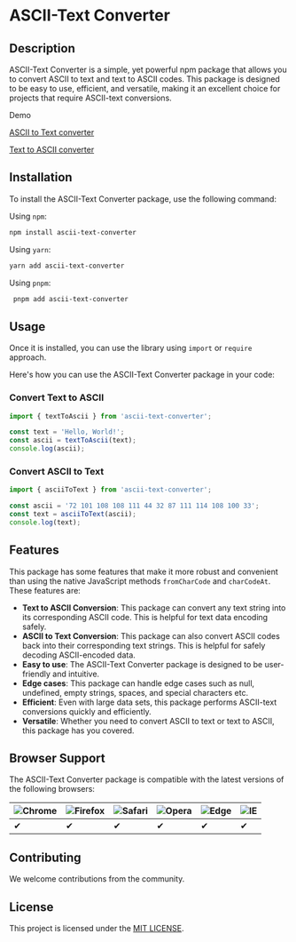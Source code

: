 # ASCII-Text Converter

## Description
ASCII-Text Converter is a simple, yet powerful npm package that allows you to convert ASCII to text and text to ASCII codes. This package is designed to be easy to use, efficient, and versatile, making it an excellent choice for projects that require ASCII-text conversions.

Demo

[ASCII to Text converter](https://www.fireboxtools.com/text-tools/ascii-to-string)

[Text to ASCII converter](https://www.fireboxtools.com/text-tools/string-to-ascii)

## Installation
To install the ASCII-Text Converter package, use the following command:


Using `npm`:
```bash
npm install ascii-text-converter
```

Using `yarn`:
```bash
yarn add ascii-text-converter
```

Using `pnpm`:
```bash
 pnpm add ascii-text-converter
```

## Usage
Once it is installed, you can use the library using `import` or `require` approach.

Here's how you can use the ASCII-Text Converter package in your code:

### Convert Text to ASCII
```js
import { textToAscii } from 'ascii-text-converter';

const text = 'Hello, World!';
const ascii = textToAscii(text);
console.log(ascii);
```

### Convert ASCII to Text
```js
import { asciiToText } from 'ascii-text-converter';

const ascii = '72 101 108 108 111 44 32 87 111 114 108 100 33';
const text = asciiToText(ascii);
console.log(text);
```

## Features
This package has some features that make it more robust and convenient than using the native JavaScript methods `fromCharCode` and `charCodeAt`. These features are:

- **Text to ASCII Conversion**: This package can convert any text string into its corresponding ASCII code. This is helpful for text data encoding safely.
- **ASCII to Text Conversion**: This package can also convert ASCII codes back into their corresponding text strings. This is helpful for safely decoding ASCII-encoded data.
- **Easy to use**: The ASCII-Text Converter package is designed to be user-friendly and intuitive.
- **Edge cases**: This package can handle edge cases such as null, undefined, empty strings, spaces, and special characters etc.
- **Efficient**: Even with large data sets, this package performs ASCII-text conversions quickly and efficiently.
- **Versatile**: Whether you need to convert ASCII to text or text to ASCII, this package has you covered.

## Browser Support
The ASCII-Text Converter package is compatible with the latest versions of the following browsers:



![Chrome](https://raw.githubusercontent.com/alrra/browser-logos/main/src/chrome/chrome_48x48.png) | ![Firefox](https://raw.githubusercontent.com/alrra/browser-logos/main/src/firefox/firefox_48x48.png) | ![Safari](https://raw.githubusercontent.com/alrra/browser-logos/main/src/safari/safari_48x48.png) | ![Opera](https://raw.githubusercontent.com/alrra/browser-logos/main/src/opera/opera_48x48.png) | ![Edge](https://raw.githubusercontent.com/alrra/browser-logos/main/src/edge/edge_48x48.png) | ![IE](https://raw.githubusercontent.com/alrra/browser-logos/master/src/archive/internet-explorer_9-11/internet-explorer_9-11_48x48.png) |
--- | --- | --- | --- | --- | --- |
 ✔ |  ✔ |  ✔ |  ✔ |  ✔ |  ✔ |

## Contributing
We welcome contributions from the community. 

## License
This project is licensed under the [MIT LICENSE](LICENSE).
